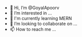 - 👋 Hi, I’m @GoyalApoorv
- 👀 I’m interested in ...
- 🌱 I'm currently learning MERN
- 💞️ I’m looking to collaborate on ...
- 📫 How to reach me ...

<!---
GoyalApoorv/GoyalApoorv is a ✨ special ✨ repository because its `README.md` (this file) appears on your GitHub profile.
You can click the Preview link to take a look at your changes.
--->
